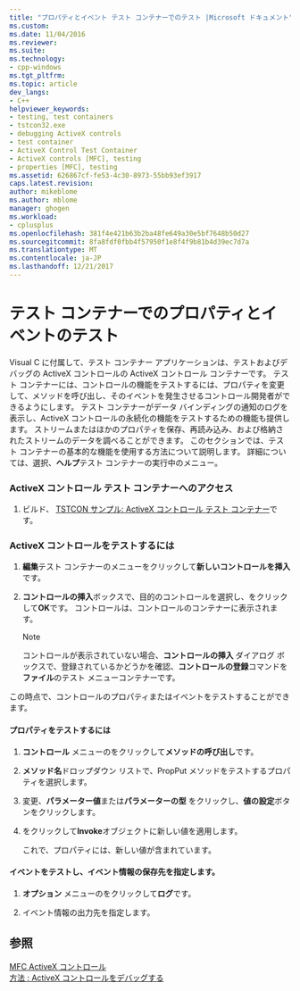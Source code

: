 ```yaml
---
title: "プロパティとイベント テスト コンテナーでのテスト |Microsoft ドキュメント"
ms.custom: 
ms.date: 11/04/2016
ms.reviewer: 
ms.suite: 
ms.technology:
- cpp-windows
ms.tgt_pltfrm: 
ms.topic: article
dev_langs:
- C++
helpviewer_keywords:
- testing, test containers
- tstcon32.exe
- debugging ActiveX controls
- test container
- ActiveX Control Test Container
- ActiveX controls [MFC], testing
- properties [MFC], testing
ms.assetid: 626867cf-fe53-4c30-8973-55bb93ef3917
caps.latest.revision: 
author: mikeblome
ms.author: mblome
manager: ghogen
ms.workload:
- cplusplus
ms.openlocfilehash: 381f4e421b63b2ba48fe649a30e5bf7648b50d27
ms.sourcegitcommit: 8fa8fdf0fbb4f57950f1e8f4f9b81b4d39ec7d7a
ms.translationtype: MT
ms.contentlocale: ja-JP
ms.lasthandoff: 12/21/2017
---
```

# <a name="testing-properties-and-events-with-test-container"></a>テスト コンテナーでのプロパティとイベントのテスト
Visual C に付属して、テスト コンテナー アプリケーションは、テストおよびデバッグの ActiveX コントロールの ActiveX コントロール コンテナーです。 テスト コンテナーには、コントロールの機能をテストするには、プロパティを変更して、メソッドを呼び出し、そのイベントを発生させるコントロール開発者ができるようにします。 テスト コンテナーがデータ バインディングの通知のログを表示し、ActiveX コントロールの永続化の機能をテストするための機能も提供します。 ストリームまたはほかのプロパティを保存、再読み込み、および格納されたストリームのデータを調べることができます。 このセクションでは、テスト コンテナーの基本的な機能を使用する方法について説明します。 詳細については、選択、**ヘルプ**テスト コンテナーの実行中のメニュー。  
  
### <a name="to-access-the-activex-control-test-container"></a>ActiveX コントロール テスト コンテナーへのアクセス  
  
1.  ビルド、 [TSTCON サンプル: ActiveX コントロール テスト コンテナー](../visual-cpp-samples.md)です。  
  
### <a name="to-test-your-activex-control"></a>ActiveX コントロールをテストするには  
  
1.  **編集**テスト コンテナーのメニューをクリックして**新しいコントロールを挿入**です。  
  
2.  **コントロールの挿入**ボックスで、目的のコントロールを選択し、をクリックして**OK**です。 コントロールは、コントロールのコンテナーに表示されます。  
  
    > [!NOTE]
    >  コントロールが表示されていない場合、**コントロールの挿入** ダイアログ ボックスで、登録されているかどうかを確認、**コントロールの登録**コマンドを**ファイル**のテスト メニューコンテナーです。  
  
 この時点で、コントロールのプロパティまたはイベントをテストすることができます。  
  
#### <a name="to-test-properties"></a>プロパティをテストするには  
  
1.  **コントロール** メニューのをクリックして**メソッドの呼び出し**です。  
  
2.  **メソッド名**ドロップダウン リストで、PropPut メソッドをテストするプロパティを選択します。  
  
3.  変更、**パラメーター値**または**パラメーターの型** をクリックし、**値の設定**ボタンをクリックします。  
  
4.  をクリックして**Invoke**オブジェクトに新しい値を適用します。  
  
     これで、プロパティには、新しい値が含まれています。  
  
#### <a name="to-test-events-and-specify-the-destination-of-event-information"></a>イベントをテストし、イベント情報の保存先を指定します。  
  
1.  **オプション** メニューのをクリックして**ログ**です。  
  
2.  イベント情報の出力先を指定します。  
  
## <a name="see-also"></a>参照  
 [MFC ActiveX コントロール](../mfc/mfc-activex-controls.md)   
 [方法 : ActiveX コントロールをデバッグする](/visualstudio/debugger/how-to-debug-an-activex-control)

